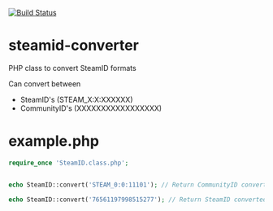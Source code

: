 [![Build Status](https://travis-ci.org/callumthomson/steamid-converter.svg?branch=master)](https://travis-ci.org/CallumThomson/steamid-converter)
# steamid-converter
PHP class to convert SteamID formats

Can convert between
* SteamID's (STEAM_X:X:XXXXXX)
* CommunityID's (XXXXXXXXXXXXXXXXX)

# example.php
```php
require_once 'SteamID.class.php';


echo SteamID::convert('STEAM_0:0:11101'); // Return CommunityID converted from Steamid

echo SteamID::convert('76561197998515277'); // Return SteamID converted from CommunityID

```
